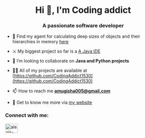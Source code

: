 <h1 align="center">Hi 👋, I'm Coding addict</h1>
<h3 align="center">A passionate software developer</h3>

- 🚀 Find my agent for calculating deep sizes of objects and their hierarchies in memory [here](https://github.com/CodingAddict1530/idk-agent)

- ⚔️ My biggest project so far is a [A Java IDE](https://github.com/CodingAddict1530/java_ide)

- 👯 I’m looking to collaborate on **Java and Python projects**

- 👨‍💻 All of my projects are available at [https://github.com/CodingAddict1530](https://github.com/CodingAddict1530)

- 📫 How to reach me **amugisha005@gmail.com**

- 📜 Get to know me more via [my website](https://alexismugisha.netlify.app/)

<h3 align="left">Connect with me:</h3>
<p align="left">
<a href="https://linkedin.com/in/alexis-mugisha" target="blank"><img align="center" src="https://raw.githubusercontent.com/rahuldkjain/github-profile-readme-generator/master/src/images/icons/Social/linked-in-alt.svg" alt="alexis-mugisha" height="30" width="40" /></a>
</p>
